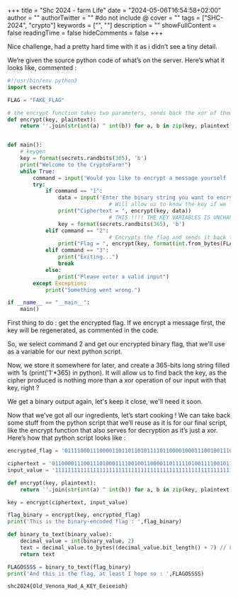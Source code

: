 +++
title = "Shc 2024 - farm Life"
date = "2024-05-06T16:54:58+02:00"
author = ""
authorTwitter = "" #do not include @
cover = ""
tags = ["SHC-2024", "crypto"]
keywords = ["", ""]
description = ""
showFullContent = false
readingTime = false
hideComments = false
+++

Nice challenge, had a pretty hard time with it as i didn’t see a tiny detail.

We’re given the source python code of what’s on the server. Here’s what it looks like, commented :

```Python
#!/usr/bin/env python3
import secrets

FLAG = "FAKE_FLAG"

# the encrypt function takes two parameters, sends back the xor of them two. 
def encrypt(key, plaintext):
    return ''.join(str(int(a) ^ int(b)) for a, b in zip(key, plaintext))


def main():
    # keygen
    key = format(secrets.randbits(365), 'b')
    print("Welcome to the CryptoFarm!")
    while True:
        command = input('Would you like to encrypt a message yourself [1], get the flag [2], or exit [3] \n>').strip()
        try:
            if command == "1":
                data = input('Enter the binary string you want to encrypt \n>')
								# Will allow us to know the key if we feed it a 365 bits long string of 1s. 
                print("Ciphertext = ", encrypt(key, data))
								# THIS !!!! THE KEY VARIABLES IS UNCHANGED AS LONG AS WE DON'T DO COMMAND 1 
                key = format(secrets.randbits(365), 'b')
            elif command == "2":
								# Encrypts the flag and sends it back to us
                print("Flag = ", encrypt(key, format(int.from_bytes(FLAG.encode(), 'big'), 'b')))
            elif command == "3":
                print("Exiting...")
                break
            else:
                print("Please enter a valid input")
        except Exception:
            print("Something went wrong.")

if __name__ == "__main__":
    main()
```

First thing to do : get the encrypted flag. If we encrypt a message first, the key will be regenerated, as commented in the code.

So, we select command 2 and get our encrypted binary flag, that we'll use as a variable for our next python script. 

Now, we store it somewhere for later, and create a 365-bits long string filled with 1s (print('1'*365) in python). It will allow us to find back the key, as the cipher produced is nothing more than a xor operation of our input with that key, right ?

We get a binary output again, let's keep it close, we'll need it soon. 

Now that we’ve got all our ingredients, let’s start cooking ! We can take back some stuff from the python script that we’ll reuse as it is for our final script, like the encrypt function that also serves for decryption as it’s just a xor. Here’s how that python script looks like :

```Python
encrypted_flag = '011110001110000110110110101111011000010001110010011100101001001000000010111001011110010001100010011111100111000111110111100100011111010110110101111010010100111100110010111010001001110111010011001111011000111000010100010010011011101111100101000111101001100000101010000010011101011110100010101000110100110'

ciphertext = '01100001110011101000111100100110000110111110100111100101100110110110001111000010110100110010001100101101010001001101010010110000110101101000100010101000001000000000111111011111110111001010111001111100111001110110000100000100111110101001000000101011101101010001111100111100111110101000001110001100010010010101011101100001010010111001111111111111111100101011110101000'
input_value = '11111111111111111111111111111111111111111111111111111111111111111111111111111111111111111111111111111111111111111111111111111111111111111111111111111111111111111111111111111111111111111111111111111111111111111111111111111111111111111111111111111111111111111111111111111111111111111111111111111111111111111111111111111111111111111111111111111111111111111111111111111'

def encrypt(key, plaintext):
    return ''.join(str(int(a) ^ int(b)) for a, b in zip(key, plaintext))

key = encrypt(ciphertext, input_value)

flag_binary = encrypt(key, encrypted_flag)
print('This is the binary-encoded flag : ',flag_binary)

def binary_to_text(binary_value):
    decimal_value = int(binary_value, 2)
    text = decimal_value.to_bytes((decimal_value.bit_length() + 7) // 8, 'big').decode()
    return text

FLAGOSSSS = binary_to_text(flag_binary)
print('And this is the flag, at least I hope so : ',FLAGOSSSS)
```

`shc2024{Old_Venona_Had_A_KEY_Eeieeioh}`
